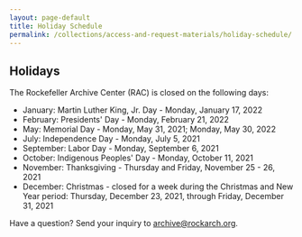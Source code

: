 ```yaml
---
layout: page-default
title: Holiday Schedule
permalink: /collections/access-and-request-materials/holiday-schedule/
---
```


## Holidays

The Rockefeller Archive Center (RAC) is closed on the following days:

- January: Martin Luther King, Jr. Day - Monday, January 17, 2022
- February: Presidents' Day - Monday, February 21, 2022
- May: Memorial Day - Monday, May 31, 2021; Monday, May 30, 2022
- July: Independence Day - Monday, July 5, 2021
- September: Labor Day - Monday, September 6, 2021
- October: Indigenous Peoples' Day - Monday, October 11, 2021
- November: Thanksgiving - Thursday and Friday, November 25 - 26, 2021
- December: Christmas - closed for a week during the Christmas and New Year period: Thursday, December 23, 2021, through Friday, December 31, 2021



Have a question? Send your inquiry to [archive@rockarch.org](mailto:archive@rockarch.org).

